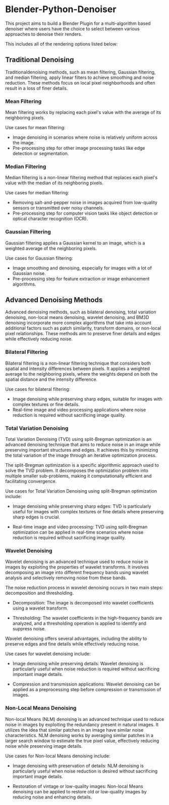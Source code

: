 # Blender-Python-Denoiser

This project aims to build a Blender Plugin for a multi-algorithm based denoiser where users have the choice to select between various approaches to denoise their renders.

This includes all of the rendering options listed below:

## Traditional Denoising

Traditionaldenoising methods, such as mean filtering, Gaussian filtering, and median filtering, apply linear filters to achieve smoothing and noise reduction. These methods focus on local pixel neighborhoods and often result in a loss of finer details.

### Mean Filtering

Mean filtering works by replacing each pixel's value with the average of its neighboring pixels.

Use cases for mean filtering:

-   Image denoising in scenarios where noise is relatively uniform across the image.
-   Pre-processing step for other image processing tasks like edge detection or segmentation.

### Median Filtering

Median filtering is a non-linear filtering method that replaces each pixel's value with the median of its neighboring pixels.

Use cases for median filtering:

-   Removing salt-and-pepper noise in images acquired from low-quality sensors or transmitted over noisy channels.
-   Pre-processing step for computer vision tasks like object detection or optical character recognition (OCR).

### Gaussian Filtering

Gaussian filtering applies a Gaussian kernel to an image, which is a weighted average of the neighboring pixels.

Use cases for Gaussian filtering:

-   Image smoothing and denoising, especially for images with a lot of Gaussian noise.
-   Pre-processing step for feature extraction or image enhancement algorithms.

## Advanced Denoising Methods

Advanced denoising methods, such as bilateral denoising, total variation denoising, non-local means denoising, wavelet denoising, and BM3D denoising incorporate more complex algorithms that take into account additional factors such as patch similarity, transform domains, or non-local pixel relationships. These methods aim to preserve finer details and edges while effectively reducing noise.

### Bilateral Filtering

Bilateral filtering is a non-linear filtering technique that considers both spatial and intensity differences between pixels. It applies a weighted average to the neighboring pixels, where the weights depend on both the spatial distance and the intensity difference.

Use cases for bilateral filtering:

-   Image denoising while preserving sharp edges, suitable for images with complex textures or fine details.
-   Real-time image and video processing applications where noise reduction is required without sacrificing image quality.

### Total Variation Denoising

Total Variation Denoising (TVD) using split-Bregman optimization is an advanced denoising technique that aims to reduce noise in an image while preserving important structures and edges. It achieves this by minimizing the total variation of the image through an iterative optimization process.

The split-Bregman optimization is a specific algorithmic approach used to solve the TVD problem. It decomposes the optimization problem into multiple smaller sub-problems, making it computationally efficient and facilitating convergence.

Use cases for Total Variation Denoising using split-Bregman optimization include:

-   Image denoising while preserving sharp edges: TVD is particularly useful for images with complex textures or fine details where preserving sharp edges is crucial.

-   Real-time image and video processing: TVD using split-Bregman optimization can be applied in real-time scenarios where noise reduction is required without sacrificing image quality.

### Wavelet Denoising

Wavelet denoising is an advanced technique used to reduce noise in images by exploiting the properties of wavelet transforms. It involves decomposing an image into different frequency bands using wavelet analysis and selectively removing noise from these bands.

The noise reduction process in wavelet denoising occurs in two main steps: decomposition and thresholding.

-   Decomposition: The image is decomposed into wavelet coefficients using a wavelet transform.

-   Thresholding: The wavelet coefficients in the high-frequency bands are analyzed, and a thresholding operation is applied to identify and suppress noise.

Wavelet denoising offers several advantages, including the ability to preserve edges and fine details while effectively reducing noise.

Use cases for wavelet denoising include:

-   Image denoising while preserving details: Wavelet denoising is particularly useful when noise reduction is required without sacrificing important image details.

-   Compression and transmission applications: Wavelet denoising can be applied as a preprocessing step before compression or transmission of images.

### Non-Local Means Denoising

Non-local Means (NLM) denoising is an advanced technique used to reduce noise in images by exploiting the redundancy present in natural images. It utilizes the idea that similar patches in an image have similar noise characteristics. NLM denoising works by averaging similar patches in a larger search window to estimate the true pixel value, effectively reducing noise while preserving image details.

Use cases for Non-local Means denoising include:

-   Image denoising with preservation of details: NLM denoising is particularly useful when noise reduction is desired without sacrificing important image details.

-   Restoration of vintage or low-quality images: Non-local Means denoising can be applied to restore old or low-quality images by reducing noise and enhancing details.
